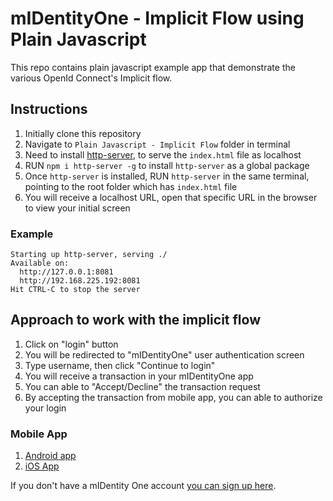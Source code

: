 # mIDentityOne - Implicit Flow using Plain Javascript

This repo contains plain javascript example app that demonstrate the various OpenId Connect's Implicit flow.

## Instructions
1. Initially clone this repository
2. Navigate to `Plain Javascript - Implicit Flow` folder in terminal
3. Need to install [http-server](https://www.npmjs.com/package/http-server), to serve the `index.html` file as localhost
4. RUN `npm i http-server -g` to install `http-server` as a global package
5. Once `http-server` is installed, RUN `http-server` in the same terminal, pointing to the root folder which has `index.html` file
6. You will receive a localhost URL, open that specific URL in the browser to view your initial screen

### Example
```
Starting up http-server, serving ./
Available on:
  http://127.0.0.1:8081
  http://192.168.225.192:8081
Hit CTRL-C to stop the server
```

## Approach to work with the implicit flow
1. Click on "login" button
2. You will be redirected to "mIDentityOne" user authentication screen
3. Type username, then click "Continue to login"
4. You will receive a transaction in your mIDentityOne app
5. You can able to "Accept/Decline" the transaction request
6. By accepting the transaction from mobile app, you can able to authorize your login

### Mobile App
1. [Android app](https://play.google.com/store/apps/details?id=com.kobil.mIdentity)
2. [iOS App](https://apps.apple.com/us/app/midentity/id1474814314)


If you don't have a mIDentity One account [you can sign up here](https://midentity.one/selfenrollment).